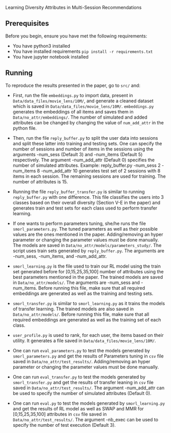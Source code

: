 Learning Diversity Attributes in Multi-Session Recommendations

## Prerequisites
Before you begin, ensure you have met the following requirements:
<!--- These are just example requirements. Add, duplicate or remove as required --->
* You have python3  installed  
* You have installed requirements  `pip install -r requirements.txt`
* You have jupyter notebook installed

## Running
To reproduce the results presented in the paper, go to ```src/``` and:
* First, run the file `embeddings.py` to import data, present in ```Data/data_files/movie_lens/10M/```, and generate a cleaned dataset which is saved in ```Data/data_files/movie_lens/10M/```. `embeddings.py` generates the embeddings of all items and saves them in ```Data/no_attr/embeddings/```. The number of simulated and added attributes can be changed by changing the value of `num_add_attr` in the python file.

* Then, run the file `reply_buffer.py` to split the user data into sessions and split these latter into training and testing sets. One can specify the number of sessions and number of items in the sessions using the arguments -num_sess (Default 3) and -num_items (Default 5) respectively. The argument -num_add_attr (Default 0) specifies the number of simulated attributes. Example: reply_buffer.py -num_sess 2 -num_items 8 -num_add_attr 10 generates test set of 2 sessions with 8 items in each session. The remaining sessions are used for training. The number of attributes is 15.

* Running the file `reply_buffer_transfer.py` is similar to running `reply_buffer.py` with one difference. This file classifies the users into 3 classes based on their overall diversity (Section V-E in the paper) and generates train and test sets for each class used to perform transfer learning.

* If one wants to perform parameters tuning, she/he runs the file `smorl_parameters.py`. The tuned parameters as well as their possible values are the ones mentioned in the paper. Adding/removing an hyper parameter or changing the parameter values must be done manually. The models are saved in ```Data/no_attr/models/parameters_study/```. The script uses train sets generated by `reply_buffer.py`. The arguments are -num_sess, -num_items, and -num_add_attr.

* `smorl_learning.py` is the file used to train our RL model using the train set generated before for \[0,15,25,35,100\] number of attributes using the best parameters mentioned in the paper.  The trained models are saved in ```Data/no_attr/models/```. The arguments are -num_sess and -num_items. Before running this file, make sure that all required embeddings are generated as well as the training and testing sets.

* `smorl_transfer.py` is similar to `smorl_learning.py` as it trains the models of transfer learning. The trained models are also saved in ```Data/no_attr/models/```. Before running this file, make sure that all required embeddings are generated as well as the training set of each class.

* `user_profile.py` is used to rank, for each user, the items based on their utility. It generates a file saved in ```Data/data_files/movie_lens/10M/```.

* One can run `eval_parameters.py` to test the models generated by `smorl_parameters.py` and get the results of Parameters tuning in `csv` file saved in `Data/no_attr/test_results/`. Adding/removing an hyper parameter or changing the parameter values must be done manually.

* One can run `eval_transfer.py` to test the models generated by `smorl_transfer.py` and get the results of transfer leaning in `csv` file saved in `Data/no_attr/test_results/`. The argument -num_add_attr can be used to specify the number of simulated attributes (Default 0).

* One can run `eval.py` to test the models generated by `smorl_learning.py` and get the results of RL model as well as SWAP and MMR for \[0,15,25,35,100\] attributes in `csv` file saved in `Data/no_attr/test_results/`. The argument -nb_exec can be used to specify the number of test execution (Default 3).


